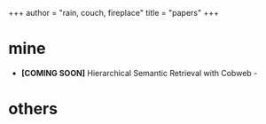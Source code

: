 +++
author = "rain, couch, fireplace"
title = "papers"
+++



# mine

- **[COMING SOON]** Hierarchical Semantic Retrieval with Cobweb - 

# others